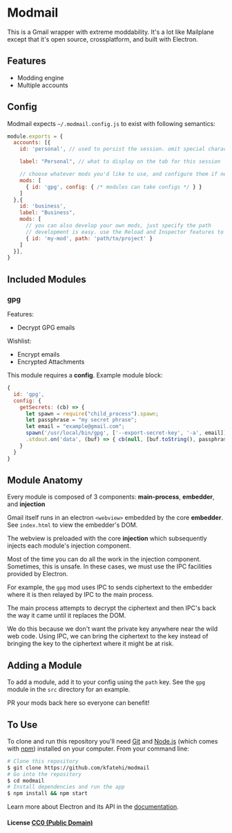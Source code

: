 # Modmail

This is a Gmail wrapper with extreme moddability. It's a lot like Mailplane except that it's open source, crossplatform, and built with Electron.

## Features

* Modding engine
* Multiple accounts

## Config

Modmail expects `~/.modmail.config.js` to exist with following semantics:

```js
module.exports = {
  accounts: [{
    id: 'personal', // used to persist the session. omit special characters/spaces

    label: "Personal", // what to display on the tab for this session

    // choose whatever mods you'd like to use, and configure them if necessary
    mods: [
      { id: 'gpg', config: { /* modules can take configs */ } }
    ]
  },{
    id: 'business',
    label: "Business",
    mods: [
      // you can also develop your own mods, just specify the path
      // development is easy. use the Reload and Inspector features to build mods quickly
      { id: 'my-mod', path: 'path/to/project' }
    ]
  }],
}
```

## Included Modules

### gpg

Features:
* Decrypt GPG emails

Wishlist:
* Encrypt emails
* Encrypted Attachments

This module requires a **config**. Example module block:

```js
{
  id: 'gpg',
  config: {
    getSecrets: (cb) => {
      let spawn = require("child_process").spawn;
      let passphrase = "my secret phrase";
      let email = "example@gmail.com";
      spawn('/usr/local/bin/gpg', ['--export-secret-key', '-a', email])
      .stdout.on('data', (buf) => { cb(null, [buf.toString(), passphrase]) });
    }
  }
}
```

## Module Anatomy

Every module is composed of 3 components: **main-process**, **embedder**, and **injection**

Gmail itself runs in an electron `<webview>` embedded by the core **embedder**. See `index.html` to view the embedder's DOM.

The webview is preloaded with the core **injection** which subsequently injects each module's injection component.

Most of the time you can do all the work in the injection component. Sometimes, this is unsafe. In these cases, we must use the IPC facilities provided by Electron.

For example, the `gpg` mod uses IPC to sends ciphertext to the embedder where it is then relayed by IPC to the main process.

The main process attempts to decrypt the ciphertext and then IPC's back the way it came until it replaces the DOM.

We do this because we don't want the private key anywhere near the wild web code. Using IPC, we can bring the ciphertext to the key instead of bringing the key to the ciphertext where it might be at risk.

## Adding a Module

To add a module, add it to your config using the `path` key. See the `gpg` module in the `src` directory for an example.

PR your mods back here so everyone can benefit!

## To Use

To clone and run this repository you'll need [Git](https://git-scm.com) and [Node.js](https://nodejs.org/en/download/) (which comes with [npm](http://npmjs.com)) installed on your computer. From your command line:

```bash
# Clone this repository
$ git clone https://github.com/kfatehi/modmail
# Go into the repository
$ cd modmail
# Install dependencies and run the app
$ npm install && npm start
```

Learn more about Electron and its API in the [documentation](http://electron.atom.io/docs/latest).

#### License [CC0 (Public Domain)](LICENSE.md)
